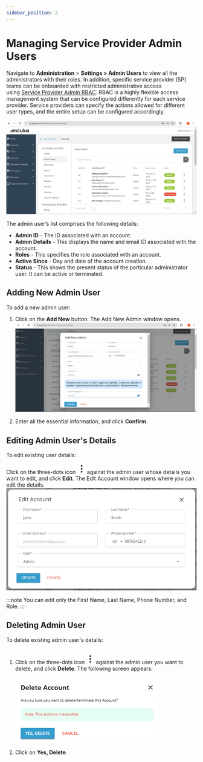 ```yaml
---
sidebar_position: 2
---
```

# Managing Service Provider Admin Users

Navigate to **Administration** > **Settings > Admin Users** to view all the administrators with their roles. In addition, specific service provider (SP) teams can be onboarded with restricted administrative access using [Service Provider Admin RBAC](/docs/AboutServiceProviderAdministration/Role-basedAccessonAdminConsole). RBAC is a highly flexible access management system that can be configured differently for each service provider. Service providers can specify the actions allowed for different user types, and the entire setup can be configured accordingly.

![Managing SP Admin Users](img/Managing-SP-Admin-Users1.png)

The admin user’s list comprises the following details:

- **Admin ID** - The ID associated with an account.
- **Admin Details** - This displays the name and email ID associated with the account.
- **Roles** - This specifies the role associated with an account.
- **Active Since** - Day and date of the account creation.
- **Status** - This shows the present status of the particular administrator user. It can be active or terminated.
## Adding New Admin User

To add a new admin user:
1. Click on the **Add New** button. The Add New Admin window opens.
   ![Managing SP Admin Users](img/Managing-SP-Admin-Users2.png)

2. Enter all the essential information, and click **Confirm**.
## Editing Admin User's Details
To edit existing user details: <br />
Click on the three-dots icon ![Three dots](img/threedots.png)  against the admin user whose details you want to edit, and click **Edit**. The Edit Account window opens where you can edit the details.
![Editing SP Admin Users Details](img/EditAccount.png)

:::note
You can edit only the First Name, Last Name, Phone Number, and Role.
:::
## Deleting Admin User
To delete existing admin user's details: <br />
1. Click on the three-dots icon ![Three dots](img/threedots.png)  against the admin user you want to delete, and click **Delete**. The following screen appears:
   
   ![Deleting Admin Users](img/Delete1.png)
2. Click on **Yes, Delete**.







